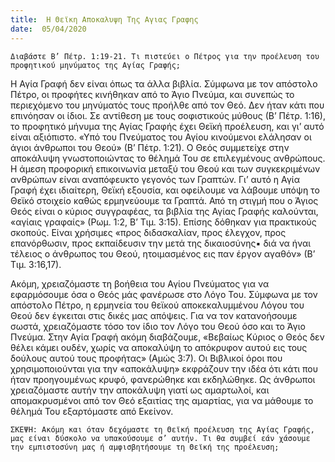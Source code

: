 ```yaml
---
title:  Η Θεϊκη Αποκαλυψη Της Αγιας Γραφης
date:  05/04/2020
---
```


`Διαβάστε Β’ Πέτρ. 1:19-21. Τι πιστεύει ο Πέτρος για την προέλευση του προφητικού μηνύματος της Αγίας Γραφής;`

Η Αγία Γραφή δεν είναι όπως τα άλλα βιβλία. Σύμφωνα με τον απόστολο Πέτρο, οι προφήτες κινήθηκαν από το Άγιο Πνεύμα, και συνεπώς το περιεχόμενο του μηνύματός τους προήλθε από τον Θεό. Δεν ήταν κάτι που επινόησαν οι ίδιοι. Σε αντίθεση με τους σοφιστικούς μύθους (Β’ Πέτρ. 1:16), το προφητικό μήνυμα της Αγίας Γραφής έχει Θεϊκή προέλευση, και γι’ αυτό είναι αξιόπιστο. «Υπό του Πνεύματος του Αγίου κινούμενοι ελάλησαν οι άγιοι άνθρωποι του Θεού» (Β’ Πέτρ. 1:21). Ο Θεός συμμετείχε στην αποκάλυψη γνωστοποιώντας το θέλημά Του σε επιλεγμένους ανθρώπους. Η άμεση προφορική επικοινωνία μεταξύ του Θεού και των συγκεκριμένων ανθρώπων είναι αναπόφευκτο γεγονός των Γραπτών. Γι’ αυτό η Αγία Γραφή έχει ιδιαίτερη, Θεϊκή εξουσία, και οφείλουμε να λάβουμε υπόψη το Θεϊκό στοιχείο καθώς ερμηνεύουμε τα Γραπτά. Από τη στιγμή που ο Άγιος Θεός είναι ο κύριος συγγραφέας, τα βιβλία της Αγίας Γραφής  καλούνται, «αγίαις γραφαίς» (Ρωμ. 1:2, Β’ Τιμ. 3:15). Επίσης δόθηκαν για πρακτικούς σκοπούς. Είναι χρήσιμες «προς διδασκαλίαν, προς έλεγχον, προς επανόρθωσιν, προς εκπαίδευσιν την μετά της δικαιοσύνης▪ διά να ήναι τέλειος ο άνθρωπος του Θεού, ητοιμασμένος εις παν έργον αγαθόν» (Β’ Τιμ. 3:16,17).

Ακόμη, χρειαζόμαστε τη βοήθεια του Αγίου Πνεύματος για να εφαρμόσουμε όσα ο Θεός μάς φανέρωσε στο Λόγο Του. Σύμφωνα με τον απόστολο Πέτρο, η ερμηνεία του θεϊκού αποκεκαλυμμένου Λόγου του Θεού δεν έγκειται στις δικές μας απόψεις. Για να τον κατανοήσουμε σωστά, χρειαζόμαστε τόσο τον ίδιο τον Λόγο του Θεού όσο και το Άγιο Πνεύμα. Στην Αγία Γραφή ακόμη διαβάζουμε, «Βεβαίως Κύριος ο Θεός δεν θέλει κάμει ουδέν, χωρίς να αποκαλύψη το απόκρυφον αυτού εις τους δούλους αυτού τους προφήτας» (Αμώς 3:7). Οι Βιβλικοί όροι που χρησιμοποιούνται για την «αποκάλυψη» εκφράζουν την ιδέα ότι κάτι που ήταν προηγουμένως κρυφό, φανερώθηκε και εκδηλώθηκε. Ως άνθρωποι χρειαζόμαστε αυτήν την αποκάλυψη γιατί ως αμαρτωλοί, και απομακρυσμένοι από τον Θεό εξαιτίας της αμαρτίας, για να μάθουμε το θέλημά Του εξαρτόμαστε από Εκείνον.

`ΣΚΕΨΗ: Ακόμη και όταν δεχόμαστε τη Θεϊκή προέλευση της Αγίας Γραφής, μας είναι δύσκολο να υπακούσουμε σ’ αυτήν. Τι θα συμβεί εάν χάσουμε την εμπιστοσύνη μας ή αμφισβητήσουμε τη Θεϊκή της προέλευση;`